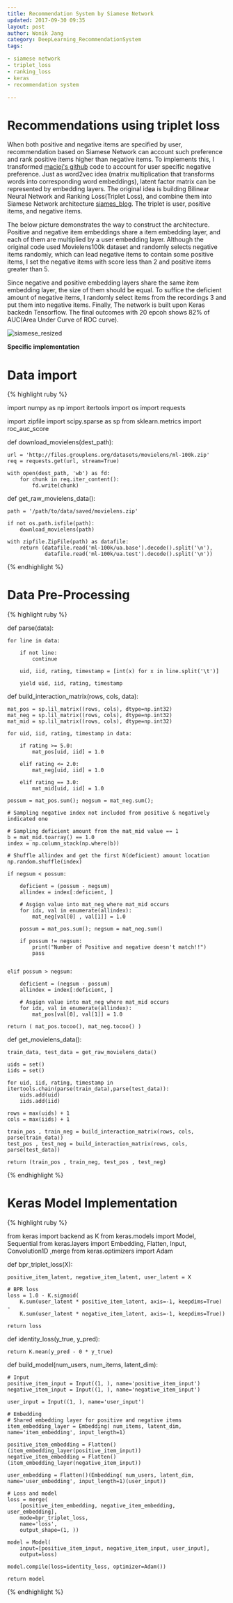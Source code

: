 ```yaml
---
title: Recommendation System by Siamese Network
updated: 2017-09-30 09:35
layout: post
author: Wonik Jang
category: DeepLearning_RecommendationSystem
tags:

- siamese network
- triplet_loss
- ranking_loss
- keras
- recommendation system

---
```


# **Recommendations using triplet loss**

When both positive and negative items are specified by user, recommendation based on Siamese Network can account such preference and rank positive items higher than negative items. To implements this, I transformed [maciej's github][maciej's_github-] code to account for user specific negative preference. Just as word2vec idea (matrix multiplication that transforms words into corresponding word embeddings), latent factor matrix can be represented by embedding layers. The original idea is building Bilinear Neural Network and Ranking Loss(Triplet Loss), and combine them into Siamese Network architecture [siames_blog][siames_blog-]. The triplet is user, positive items, and negative items. 

The below picture demonstrates the way to construct the architecture. Positive and negative item embeddings share a item embedding layer, and each of them are multiplied by a user embedding layer. Although the original code used Movielens100k dataset and randomly selects negative items randomly, which can lead negative items to contain some positive items, I set the negative items with score less than 2 and positive items greater than 5. 

Since negative and positive embedding layers share the same item embedding layer, the size of them should be equal. To suffice the deficient amount of negative items, I randomly select items from the recordings 3 and put them into negative items. Finally, The network is built upon Keras backedn Tensorflow. The final outcomes with 20 epcoh shows 82% of AUC(Area Under Curve of ROC curve).

[maciej's_github-]:https://github.com/maciejkula/triplet_recommendations_keras

[siames_blog-]:https://hackernoon.com/one-shot-learning-with-siamese-networks-in-pytorch-8ddaab10340e

![siamese_resized](/result_images/siamese_resized.png  "siamese_resized")



**Specific implementation**

# Data import

{% highlight ruby %}

import numpy as np
import itertools
import os
import requests

import zipfile
import scipy.sparse as sp
from sklearn.metrics import roc_auc_score

def download_movielens(dest_path):

    url = 'http://files.grouplens.org/datasets/movielens/ml-100k.zip'
    req = requests.get(url, stream=True)

    with open(dest_path, 'wb') as fd:
        for chunk in req.iter_content():
            fd.write(chunk)

def get_raw_movielens_data():

    path = '/path/to/data/saved/movielens.zip'

    if not os.path.isfile(path):
        download_movielens(path)

    with zipfile.ZipFile(path) as datafile:
        return (datafile.read('ml-100k/ua.base').decode().split('\n'),
                datafile.read('ml-100k/ua.test').decode().split('\n'))

{% endhighlight %}

# Data Pre-Processing

{% highlight ruby %}

def parse(data):

    for line in data:

        if not line:
            continue

        uid, iid, rating, timestamp = [int(x) for x in line.split('\t')]

        yield uid, iid, rating, timestamp

def build_interaction_matrix(rows, cols, data):

    mat_pos = sp.lil_matrix((rows, cols), dtype=np.int32)
    mat_neg = sp.lil_matrix((rows, cols), dtype=np.int32)
    mat_mid = sp.lil_matrix((rows, cols), dtype=np.int32)

    for uid, iid, rating, timestamp in data:

        if rating >= 5.0:
            mat_pos[uid, iid] = 1.0

        elif rating <= 2.0:
            mat_neg[uid, iid] = 1.0

        elif rating == 3.0:
            mat_mid[uid, iid] = 1.0

    possum = mat_pos.sum(); negsum = mat_neg.sum();

    # Sampling negative index not included from positive & negatively indicated one

    # Sampling deficient amount from the mat_mid value == 1
    b = mat_mid.toarray() == 1.0
    index = np.column_stack(np.where(b))

    # Shuffle allindex and get the first N(deficient) amount location
    np.random.shuffle(index)

    if negsum < possum:

        deficient = (possum - negsum)
        allindex = index[:deficient, ]

        # Asgign value into mat_neg where mat_mid occurs
        for idx, val in enumerate(allindex):
            mat_neg[val[0] , val[1]] = 1.0

        possum = mat_pos.sum(); negsum = mat_neg.sum()

        if possum != negsum:
            print("Number of Positive and negative doesn't match!!")
            pass


    elif possum > negsum:

        deficient = (negsum - possum)
        allindex = index[:deficient, ]

        # Asgign value into mat_neg where mat_mid occurs
        for idx, val in enumerate(allindex):
            mat_pos[val[0], val[1]] = 1.0

    return ( mat_pos.tocoo(), mat_neg.tocoo() )   


def get_movielens_data():

    train_data, test_data = get_raw_movielens_data()

    uids = set()
    iids = set()

    for uid, iid, rating, timestamp in itertools.chain(parse(train_data),parse(test_data)):
        uids.add(uid)
        iids.add(iid)

    rows = max(uids) + 1
    cols = max(iids) + 1

    train_pos , train_neg = build_interaction_matrix(rows, cols, parse(train_data))
    test_pos , test_neg = build_interaction_matrix(rows, cols, parse(test_data))

    return (train_pos , train_neg, test_pos , test_neg)


{% endhighlight %}


# Keras Model Implementation

{% highlight ruby %}

from keras import backend as K
from keras.models import Model, Sequential
from keras.layers import Embedding, Flatten, Input, Convolution1D ,merge
from keras.optimizers import Adam

def bpr_triplet_loss(X):

    positive_item_latent, negative_item_latent, user_latent = X

    # BPR loss
    loss = 1.0 - K.sigmoid(
        K.sum(user_latent * positive_item_latent, axis=-1, keepdims=True) -
        K.sum(user_latent * negative_item_latent, axis=-1, keepdims=True))

    return loss

def identity_loss(y_true, y_pred):

    return K.mean(y_pred - 0 * y_true)



def build_model(num_users, num_items, latent_dim):

    # Input
    positive_item_input = Input((1, ), name='positive_item_input')
    negative_item_input = Input((1, ), name='negative_item_input')

    user_input = Input((1, ), name='user_input')

    # Embedding
    # Shared embedding layer for positive and negative items
    item_embedding_layer = Embedding( num_items, latent_dim, name='item_embedding', input_length=1)

    positive_item_embedding = Flatten()(item_embedding_layer(positive_item_input))
    negative_item_embedding = Flatten()(item_embedding_layer(negative_item_input))

    user_embedding = Flatten()(Embedding( num_users, latent_dim, name='user_embedding', input_length=1)(user_input))

    # Loss and model
    loss = merge(
        [positive_item_embedding, negative_item_embedding, user_embedding],
        mode=bpr_triplet_loss,
        name='loss',
        output_shape=(1, ))

    model = Model(
        input=[positive_item_input, negative_item_input, user_input],
        output=loss)

    model.compile(loss=identity_loss, optimizer=Adam())

    return model


{% endhighlight %}

